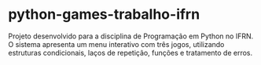 # python-games-trabalho-ifrn
Projeto desenvolvido para a disciplina de Programação em Python no IFRN. O sistema apresenta um menu interativo com três jogos, utilizando estruturas condicionais, laços de repetição, funções e tratamento de erros.
